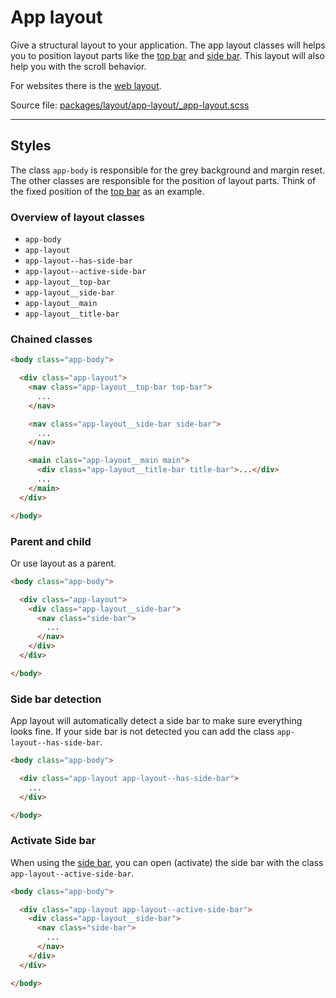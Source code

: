 # App layout
Give a structural layout to your application. The app layout classes will helps you to position layout parts like the [top bar](/layout/top-bar) and [side bar](/layout/side-bar). This layout will also help you with the scroll behavior. 

For websites there is the [web layout](/layout/web-layout).

Source file: [packages/layout/app-layout/_app-layout.scss](https://github.com/kpn/kpn-style/blob/master/packages/layout/app-layout/_app-layout.scss)

---

## Styles
The class `app-body` is responsible for the grey background and margin reset. The other classes are responsible for the position of layout parts. Think of the fixed position of the [top bar](/layout/top-bar) as an example.

### Overview of layout classes
* `app-body` 
* `app-layout`
* `app-layout--has-side-bar`
* `app-layout--active-side-bar`
* `app-layout__top-bar`
* `app-layout__side-bar`
* `app-layout__main`
* `app-layout__title-bar`

### Chained classes 
```html
<body class="app-body">

  <div class="app-layout">
    <nav class="app-layout__top-bar top-bar">
      ...
    </nav>

    <nav class="app-layout__side-bar side-bar">
      ...
    </nav>

    <main class="app-layout__main main">
      <div class="app-layout__title-bar title-bar">...</div>
      ...
    </main>
  </div>

</body>
```

### Parent and child
Or use layout as a parent. 

```html
<body class="app-body">

  <div class="app-layout">
    <div class="app-layout__side-bar">
      <nav class="side-bar">
        ...
      </nav>
    </div>
  </div>

</body>
```

### Side bar detection
App layout will automatically detect a side bar to make sure everything looks fine. If your side bar is not detected you can add the class `app-layout--has-side-bar`. 

```html
<body class="app-body">

  <div class="app-layout app-layout--has-side-bar">
    ...
  </div>

</body>
```

### Activate Side bar
When using the [side bar](/layout/side-bar), you can open (activate) the side bar with the class `app-layout--active-side-bar`. 

```html
<body class="app-body">

  <div class="app-layout app-layout--active-side-bar">
    <div class="app-layout__side-bar">
      <nav class="side-bar">
        ...
      </nav>
    </div>
  </div>

</body>
```
